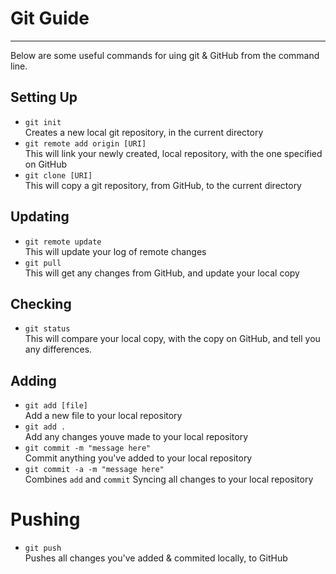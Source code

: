 # Git Guide
----  
Below are some useful commands for uing git & GitHub from the command line.  

## Setting Up  
* `git init`  
Creates a new local git repository, in the current directory  
* `git remote add origin [URI]`  
This will link your newly created, local repository, with the one specified on GitHub  
* `git clone [URI]`  
This will copy a git repository, from GitHub, to the current directory  

## Updating
* `git remote update`  
This will update your log of remote changes  
* `git pull`  
This will get any changes from GitHub, and update your local copy  

## Checking  
* `git status`  
This will compare your local copy, with the copy on GitHub, and tell you any differences.  

## Adding  
* `git add [file]`  
Add a new file to your local repository  
* `git add .`  
Add any changes youve made to your local repository  
* `git commit -m "message here"`  
Commit anything you've added to your local repository  
* `git commit -a -m "message here"`  
Combines `add` and `commit` Syncing all changes to your local repository  

# Pushing  
* `git push`  
Pushes all changes you've added & commited locally, to GitHub  
